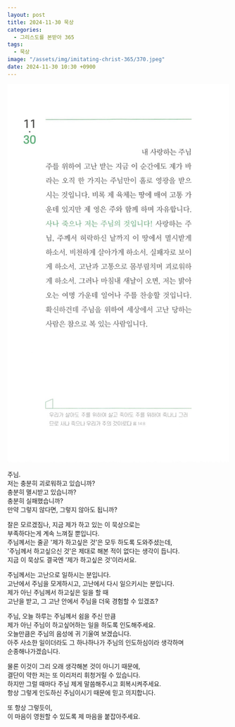 ```yaml
---
layout: post
title: 2024-11-30 묵상
categories:
  - 그리스도를 본받아 365
tags:
  - 묵상
image: "/assets/img/imitating-christ-365/370.jpeg"
date: 2024-11-30 10:30 +0900
---
```


![image](/assets/img/imitating-christ-365/370.jpeg)

주님.  
저는 충분히 괴로워하고 있습니까?  
충분히 멸시받고 있습니까?  
충분히 실패했습니까?  
만약 그렇지 않다면, 그렇지 않아도 됩니까?

잘은 모르겠짐나, 지금 제가 하고 있는 이 묵상으로는  
부족하다는게 계속 느껴질 뿐입니다.  
주님께서는 줄곧 '제가 하고싶은 것'은 모두 하도록 도와주셨는데,  
'주님께서 하고싶으신 것'은 제대로 해본 적이 없다는 생각이 듭니다.  
지금 이 묵상도 결국엔 '제가 하고싶은 것'이라서요.

주님께서는 고난으로 일하시는 분입니다.  
고난에서 주님을 모게하시고, 고난에서 다시 일으키시는 분입니다.  
제가 아닌 주님께서 하고싶은 일을 할 때  
고난을 받고, 그 고난 안에서 주님을 더욱 경험할 수 있겠죠?

주님, 오늘 하루는 주님께서 쉼을 주신 만큼  
제가 아닌 주님이 하고싶어하는 일을 하도록 인도해주세요.  
오늘만큼은 주님의 음성에 귀 기울여 보겠습니다.  
아주 사소한 일이더라도 그 하나하나가 주님의 인도하심이라 생각하며  
순종해나가겠습니다.

물론 이것이 그리 오래 생각해본 것이 아니기 때문에,  
결단이 약한 저는 또 이리저리 휘청거릴 수 있습니다.  
하지만 그럴 때마다 주님 제게 말씀해주시고 회복시켜주세요.  
항상 그렇게 인도하신 주님이시기 때문에 믿고 의지합니다.

또 항상 그렇듯이,  
이 마음이 영원할 수 있도록 제 마음을 붙잡아주세요.
